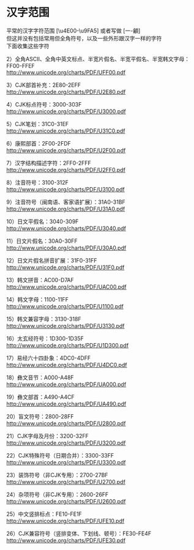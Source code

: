 
# 汉字范围
平常的汉字字符范围 [\u4E00-\u9FA5] 或者写做 [一-龥]  
但这并没有包括常用但全角符号，以及一些外形跟汉字一样的字符  
下面收集这些字符  

2）全角ASCII、全角中英文标点、半宽片假名、半宽平假名、半宽韩文字母：FF00-FFEF  
http://www.unicode.org/charts/PDF/UFF00.pdf

3）CJK部首补充：2E80-2EFF
http://www.unicode.org/charts/PDF/U2E80.pdf

4）CJK标点符号：3000-303F  
http://www.unicode.org/charts/PDF/U3000.pdf

5）CJK笔划：31C0-31EF  
http://www.unicode.org/charts/PDF/U31C0.pdf

6）康熙部首：2F00-2FDF  
http://www.unicode.org/charts/PDF/U2F00.pdf

7）汉字结构描述字符：2FF0-2FFF  
http://www.unicode.org/charts/PDF/U2FF0.pdf

8）注音符号：3100-312F  
http://www.unicode.org/charts/PDF/U3100.pdf

9）注音符号（闽南语、客家语扩展）：31A0-31BF  
http://www.unicode.org/charts/PDF/U31A0.pdf

10）日文平假名：3040-309F   
http://www.unicode.org/charts/PDF/U3040.pdf

11）日文片假名：30A0-30FF  
http://www.unicode.org/charts/PDF/U30A0.pdf

12）日文片假名拼音扩展：31F0-31FF
http://www.unicode.org/charts/PDF/U31F0.pdf

13）韩文拼音：AC00-D7AF  
http://www.unicode.org/charts/PDF/UAC00.pdf

14）韩文字母：1100-11FF  
http://www.unicode.org/charts/PDF/U1100.pdf

15）韩文兼容字母：3130-318F  
http://www.unicode.org/charts/PDF/U3130.pdf

16）太玄经符号：1D300-1D35F  
http://www.unicode.org/charts/PDF/U1D300.pdf

17）易经六十四卦象：4DC0-4DFF  
http://www.unicode.org/charts/PDF/U4DC0.pdf

18）彝文音节：A000-A48F  
http://www.unicode.org/charts/PDF/UA000.pdf

19）彝文部首：A490-A4CF  
http://www.unicode.org/charts/PDF/UA490.pdf

20）盲文符号：2800-28FF  
http://www.unicode.org/charts/PDF/U2800.pdf

21）CJK字母及月份：3200-32FF  
http://www.unicode.org/charts/PDF/U3200.pdf

22）CJK特殊符号（日期合并）：3300-33FF  
http://www.unicode.org/charts/PDF/U3300.pdf

23）装饰符号（非CJK专用）：2700-27BF  
http://www.unicode.org/charts/PDF/U2700.pdf

24）杂项符号（非CJK专用）：2600-26FF  
http://www.unicode.org/charts/PDF/U2600.pdf

25）中文竖排标点：FE10-FE1F  
http://www.unicode.org/charts/PDF/UFE10.pdf

26）CJK兼容符号（竖排变体、下划线、顿号）：FE30-FE4F  
http://www.unicode.org/charts/PDF/UFE30.pdf

